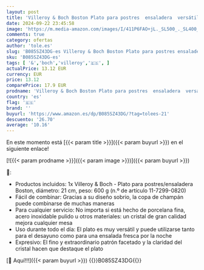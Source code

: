```yaml
---
layout: post
title: 'Villeroy & Boch Boston Plato para postres  ensaladera  versátil  plato llano decorativo para el día a día  Cristal  Transparente'
date: 2024-09-22 23:45:58
image: 'https://m.media-amazon.com/images/I/411P6FAO+jL._SL500_._SL400_.jpg'
comments: true
category: ofertas
author: 'tole.es'
slug: 'B085SZ43DG-es Villeroy & Boch Boston Plato para postres ensaladera...'
sku: 'B085SZ43DG-es'
tags: [ '&','boch','villeroy','🇪🇸', ]
actualPrice: 13.12 EUR
currency: EUR
price: 13.12
comparePrice: 17.9 EUR
prodname: 'Villeroy & Boch Boston Plato para postres  ensaladera  versátil  plato llano decorativo para el día a día  Cristal  Transparente'
country: 'es'
flag: '🇪🇸'
brand: ''
buyurl: 'https://www.amazon.es/dp/B085SZ43DG/?tag=tolees-21'
descuento: '26.70'
average: '10.16'
---
```


En este momento está [{{< param title >}}]({{< param buyurl >}}) en el siguiente enlace!

[![{{< param prodname >}}]({{< param image >}})]({{< param buyurl >}})

🔎:

- Productos incluidos: 1x Villeroy & Boch - Plato para postres/ensaladera Boston, diámetro: 21 cm, peso: 600 g (n.º de artículo 11-7299-0820)
- Fácil de combinar: Gracias a su diseño sobrio, la copa de champán puede combinarse de muchas maneras
- Para cualquier servicio: No importa si está hecho de porcelana fina, acero inoxidable pulido u otros materiales: un cristal de gran calidad mejora cualquier mesa
- Uso durante todo el día: El plato es muy versátil y puede utilizarse tanto para el desayuno como para una ensalada fresca por la noche
- Expresivo: El fino y extraordinario patrón facetado y la claridad del cristal hacen que destaque el plato

[🛒 Aquí!!!]({{< param buyurl >}})
{{<world>}}B085SZ43DG{{</world>}}
